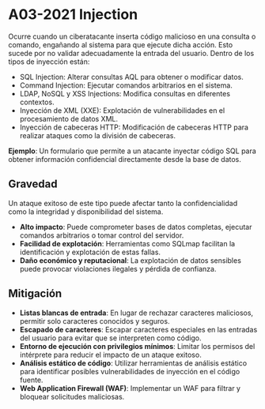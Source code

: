# A03-2021 Injection

Ocurre cuando un ciberatacante inserta código malicioso en una consulta o comando, engañando al sistema para que ejecute dicha acción. Esto sucede por no validar adecuadamente la entrada del usuario. Dentro de los tipos de inyección están:
- SQL Injection: Alterar consultas AQL para obtener o modificar datos.
- Command Injection: Ejecutar comandos arbitrarios en el sistema.
- LDAP, NoSQL y XSS Injections: Modifica consultas en diferentes contextos.
- Inyección de XML (XXE): Explotación de vulnerabilidades en el procesamiento de datos XML.
- Inyección de cabeceras HTTP: Modificación de cabeceras HTTP para realizar ataques como la división de cabeceras.  

**Ejemplo**: Un formulario que permite a un atacante inyectar código SQL para obtener información confidencial directamente desde la base de datos.

## Gravedad
Un ataque exitoso de este tipo puede afectar tanto la confidencialidad como la integridad y disponibilidad del sistema.
- **Alto impacto**: Puede comprometer bases de datos completas, ejecutar comandos arbitrarios o tomar control del servidor.
- **Facilidad de explotación**: Herramientas como SQLmap facilitan la identificación y explotación de estas fallas.
- **Daño económico y reputacional**: La explotación de datos sensibles puede provocar violaciones ilegales y pérdida de confianza.

## Mitigación
- **Listas blancas de entrada**: En lugar de rechazar caracteres maliciosos, permitir solo caracteres conocidos y seguros.
- **Escapado de caracteres**: Escapar caracteres especiales en las entradas del usuario para evitar que se interpreten como código.
- **Entorno de ejecución con privilegios mínimos**: Limitar los permisos del intérprete para reducir el impacto de un ataque exitoso.
- **Análisis estático de código**: Utilizar herramientas de análisis estático para identificar posibles vulnerabilidades de inyección en el código fuente.
- **Web Application Firewall (WAF)**: Implementar un WAF para filtrar y bloquear solicitudes maliciosas.
